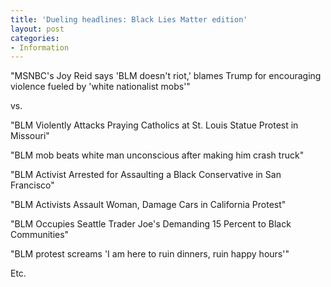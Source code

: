 ```yaml
---
title: 'Dueling headlines: Black Lies Matter edition'
layout: post
categories:
- Information
---
```


"MSNBC's Joy Reid says 'BLM doesn't riot,' blames Trump for encouraging violence fueled by 'white nationalist mobs'"

vs.

"BLM Violently Attacks Praying Catholics at St. Louis Statue Protest in Missouri"

"BLM mob beats white man unconscious after making him crash truck"

"BLM Activist Arrested for Assaulting a Black Conservative in San Francisco"

"BLM Activists Assault Woman, Damage Cars in California Protest"

"BLM Occupies Seattle Trader Joe's Demanding 15 Percent to Black Communities"

"BLM protest screams 'I am here to ruin dinners, ruin happy hours'"

Etc.